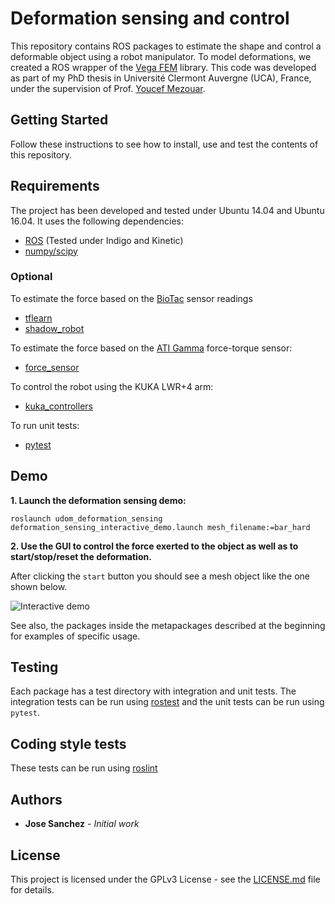 # Deformation sensing and control
This repository contains ROS packages to estimate the shape and control a deformable object using a robot manipulator.
To model deformations, we created a ROS wrapper of the [Vega FEM](http://run.usc.edu/vega/) library.
This code was developed as part of my PhD thesis in Université Clermont Auvergne (UCA), France, under the supervision of Prof. [Youcef Mezouar](http://youcef-mezouar.wixsite.com/ymezouar).

## Getting Started
Follow these instructions to see how to install, use and test the contents of this repository.

## Requirements
The project has been developed and tested under Ubuntu 14.04 and Ubuntu 16.04. It uses the following
dependencies:

* [ROS](http://wiki.ros.org/ROS/Installation) (Tested under Indigo and Kinetic)
* [numpy/scipy](https://www.scipy.org/install.html)

### Optional
To estimate the force based on the [BioTac](http://wiki.ros.org/BioTac) sensor readings
* [tflearn](http://tflearn.org/installation/ (tensorflow==1.1.0))
* [shadow_robot](http://shadow-robot.readthedocs.io/en/latest/generated/shadow_robot/INSTALL.html)

To estimate the force based on the [ATI Gamma](https://www.ati-ia.com/products/ft/ft_models.aspx?id=Gamma) force-torque sensor:
* [force_sensor](https://github.com/lequievre/platform-sigma/tree/master/force-torque-sensor-master)

To control the robot using the KUKA LWR+4 arm:
* [kuka_controllers](https://github.com/lequievre/platform-sigma)

To run unit tests:
* [pytest](https://docs.pytest.org/en/latest/getting-started.html)


## Demo
**1. Launch the deformation sensing demo:**

```
roslaunch udom_deformation_sensing deformation_sensing_interactive_demo.launch mesh_filename:=bar_hard
```

**2. Use the GUI to control the force exerted to the object as well as to  start/stop/reset the deformation.**

After clicking the `start` button you should see a mesh object like the one shown below.

![Interactive demo](https://raw.githubusercontent.com/jsanch2s/uca_deformation_sensing/master/doc/deformation_sensing.png)


See also, the packages inside the metapackages described at the beginning for examples of
specific usage.



## Testing
Each package has a test directory with integration and unit tests.
The integration tests can be run using [rostest](http://wiki.ros.org/rostest) and the unit tests can
be run using `pytest`.

## Coding style tests
These tests can be run using [roslint](http://wiki.ros.org/roslint)

## Authors

* **Jose Sanchez** - *Initial work*

## License
This project is licensed under the GPLv3 License - see the [LICENSE.md](LICENSE.md) file
for details.

